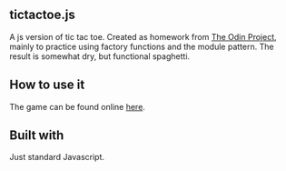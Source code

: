 ## tictactoe.js
A js version of tic tac toe. Created as homework from [The Odin Project](https://www.theodinproject.com/courses/javascript/lessons/tic-tac-toe-javascript), mainly to practice using factory functions and the module pattern. The result is somewhat dry, but functional spaghetti.

## How to use it
The game can be found online [here](https://vilsl.github.io/odinproject-tictactoe/).

## Built with
Just standard Javascript.
